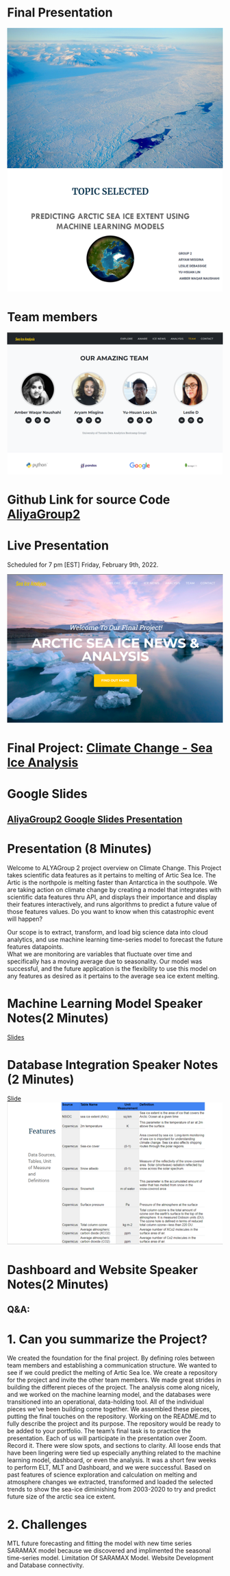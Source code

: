 
# Final Presentation 
![P1](https://github.com/ALIYA2Group/Mod20_Segment_4/blob/main/Pictures/P1.jpg)
![P1](https://github.com/ALIYA2Group/Mod20_Segment_4/blob/main/Pictures/P1.PNG)

# Team members 
![P4](https://github.com/ALIYA2Group/Mod20_Segment_4/blob/main/Pictures/P4.PNG)
# Github Link for source Code [AliyaGroup2](https://github.com/ALIYA2Group)

# Live Presentation 
Scheduled for 7 pm [EST] Friday, February 9th, 2022. 

![P3](https://github.com/ALIYA2Group/Mod20_Segment_4/blob/main/Pictures/P3.PNG)

# Final Project: [Climate Change - Sea Ice Analysis](https://seaiceanalysis.appspot.com/)

# Google Slides
## [AliyaGroup2 Google Slides Presentation](https://docs.google.com/presentation/d/e/2PACX-1vTcX9jJk6ygnS3amtgkJ-ByMINvXs98Os4At5uzAr8ARsh10iMweahxc6NGSYjBHSQ_T0KmloQUrV55/pub?start=true&loop=true&delayms=3000)

# Presentation (8 Minutes)

Welcome to ALYAGroup 2 project overview on Climate Change. This Project takes scientific data features as it pertains to melting of Artic Sea Ice. 
The Artic is the northpole is melting faster than Antarctica in the southpole.
We are taking action on climate change by creating a model that integrates with scientific data features thru API, and displays their importance and display their features interactively, and runs algorithms to predict a future value of those features values. 
Do you want to know when this catastrophic event will happen? 

Our scope is to extract, transform, and load big science data into cloud analytics, and use machine learning time-series model to forecast the future features datapoints.  
What we are monitoring are variables that fluctuate over time and specifically has a moving average due to seasonality. 
Our model was successful, and the future application is the flexibility to use this model on any features as desired as it pertains to the average sea ice extent melting.  

# Machine Learning Model Speaker Notes(2 Minutes)
[Slides](https://docs.google.com/presentation/d/e/2PACX-1vTU8nhBTVIz_KSLN01zzD6-fK-YunX4blsvz-DwjapgQqs_POwJLEJBWkzrEW5h-C8shGaCReSjNGKS/embed?start=false&loop=false&delayms=15000)

# Database Integration Speaker Notes (2 Minutes)
[Slide](https://docs.google.com/presentation/d/e/2PACX-1vQ0AFT1H9r4fMRmOl4hKVJDNR87-qmHnjaFkaO2_cpQg13ukkOF0McZ7dscFhhqL2cclg_jVvtWTJui/pub?start=false&loop=false&delayms=3000)
![P2](https://github.com/ALIYA2Group/Mod20_Segment_4/blob/main/Pictures/P2.PNG)


# Dashboard and Website Speaker Notes(2 Minutes)



## Q&A:

# 1. Can you summarize the Project?  

We created the foundation for the final project. By defining roles between team members and establishing a communication structure. We wanted to see if we could predict the melting of Artic Sea Ice. We create a repository for the project and invite the other team members. We made great strides in building the different pieces of the project. The analysis come along nicely, and we worked on the machine learning model, and the databases were transitioned into an operational, data-holding tool. All of the individual pieces we've been building come together. We assembled these pieces, putting the final touches on the repository. Working on the README.md to fully describe the project and its purpose. The repository would be ready to be added to your portfolio. The team’s final task is to practice the presentation. Each of us will participate in the presentation over Zoom. Record it. There were slow spots, and sections to clarity. All loose ends that have been lingering were tied up especially anything related to the machine learning model, dashboard, or even the analysis. It was a short few weeks to perform ELT, MLT and Dashboard, and we were successful.  Based on past features of science exploration and calculation on melting and atmosphere changes we extracted, transformed and loaded the selected trends to  show the sea-ice diminishing from 2003-2020 to try and predict future  size of the arctic sea ice extent.

# 2. Challenges 

MTL future forecasting and fitting the model with new time series SARAMAX model because we discovered and implimented the seasonal time-series model. Limitation Of SARAMAX Model. Website Development and Database connectivity. 